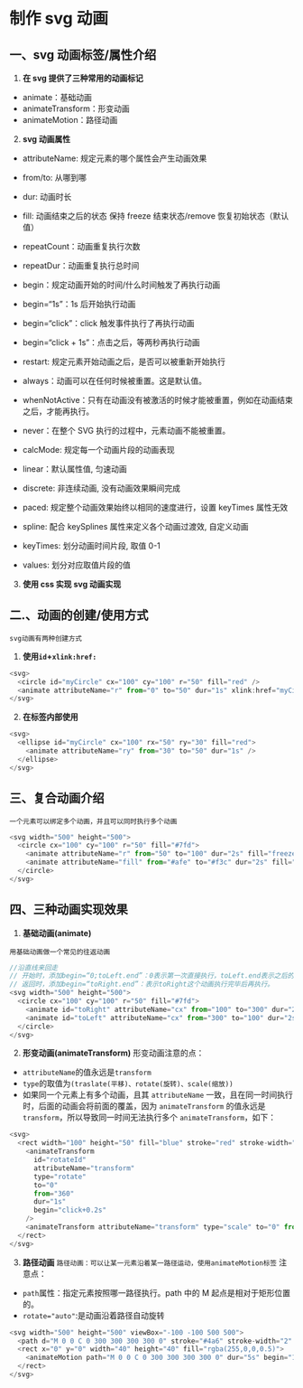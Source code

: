 # 制作 svg 动画

## 一、svg 动画标签/属性介绍

1. **在 svg 提供了三种常用的动画标记**

- animate：基础动画
- animateTransform：形变动画
- animateMotion：路径动画

2. **svg 动画属性**

- attributeName: 规定元素的哪个属性会产生动画效果
- from/to: 从哪到哪
- dur: 动画时长
- fill: 动画结束之后的状态 保持 freeze 结束状态/remove 恢复初始状态（默认值）

- repeatCount：动画重复执行次数
- repeatDur：动画重复执行总时间
- begin：规定动画开始的时间/什么时间触发了再执行动画
- begin=“1s”：1s 后开始执行动画
- begin=“click”：click 触发事件执行了再执行动画
- begin=“click + 1s”：点击之后，等两秒再执行动画
- restart: 规定元素开始动画之后，是否可以被重新开始执行
- always：动画可以在任何时候被重置。这是默认值。
- whenNotActive：只有在动画没有被激活的时候才能被重置，例如在动画结束之后，才能再执行。
- never：在整个 SVG 执行的过程中，元素动画不能被重置。
- calcMode: 规定每一个动画片段的动画表现
- linear：默认属性值, 匀速动画
- discrete: 非连续动画, 没有动画效果瞬间完成
- paced: 规定整个动画效果始终以相同的速度进行，设置 keyTimes 属性无效
- spline: 配合 keySplines 属性来定义各个动画过渡效, 自定义动画
- keyTimes: 划分动画时间片段, 取值 0-1
- values: 划分对应取值片段的值

3. **使用 css 实现 svg 动画实现**

## 二.、动画的创建/使用方式

`svg动画有两种创建方式`

1. **使用`id`+`xlink:href:`**

```js
<svg>
  <circle id="myCircle" cx="100" cy="100" r="50" fill="red" />
  <animate attributeName="r" from="0" to="50" dur="1s" xlink:href="myCircle" />
</svg>
```

<showRun>
  <template #svgCode>
    <svg>
      <circle id="myCircle" cx="100" cy="100" r="50" fill="red" />
      <animate attributeName="r" from="0" to="50" dur="1s" xlink:href="#myCircle" />
    </svg>
  </template>
</showRun>

2. **在标签内部使用**

```js
<svg>
  <ellipse id="myCircle" cx="100" rx="50" ry="30" fill="red">
    <animate attributeName="ry" from="30" to="50" dur="1s" />
  </ellipse>
</svg>
```

## 三、复合动画介绍

`一个元素可以绑定多个动画，并且可以同时执行多个动画`

```js
<svg width="500" height="500">
  <circle cx="100" cy="100" r="50" fill="#7fd">
    <animate attributeName="r" from="50" to="100" dur="2s" fill="freeze" begin="click+0.3s" />
    <animate attributeName="fill" from="#afe" to="#f3c" dur="2s" fill="freeze" begin="click+0.3s" />
  </circle>
</svg>
```

<showRun>
  <template #svgCode>
    <div>点一下👇</div>
    <svg width="500" height="500">    
      <circle cx="100" cy="100" r="50" fill="#7fd">
          <animate
            attributeName="r"
            from="50"
            to="100"
            dur="2s"
            fill="freeze"
            begin="click+0.3s"
          />
          <animate
            attributeName="fill"
            from="#afe"
            to="#f3c"
            dur="2s"
            fill="freeze"
            begin="click+0.3s"
          />
      </circle>
    </svg>
  </template>
</showRun>

## 四、三种动画实现效果

1. **基础动画(animate)**

`用基础动画做一个常见的往返动画`

```js
//沿直线来回走
// 开始时，添加begin=“0;toLeft.end”：0表示第一次直接执行，toLeft.end表示之后的每一次toLeft这个动画执行完毕后再执行。
// 返回时，添加begin=“toRight.end”：表示toRight这个动画执行完毕后再执行。
<svg width="500" height="500">
  <circle cx="100" cy="100" r="50" fill="#7fd">
    <animate id="toRight" attributeName="cx" from="100" to="300" dur="2s" begin="0;toLeft.end" fill="freeze" />
    <animate id="toLeft" attributeName="cx" from="300" to="100" dur="2s" begin="toRight.end + 1s" fill="freeze" />
  </circle>
</svg>
```

<showRun>
  <template #svgCode>
    <svg width="500" height="500">
      <circle cx="100" cy="100" r="50" fill="#7fd">
        <animate
          id="toRight"
          attributeName="cx"
          from="100"
          to="300"
          dur="2s"
          begin="0;toLeft.end"
          fill="freeze"
        />
        <animate
          id="toLeft"
          attributeName="cx"
          from="300"
          to="100"
          dur="2s"
          begin="toRight.end"
          fill="freeze"
        />
      </circle>
    </svg>
  </template>
</showRun>

2. **形变动画(animateTransform)**
   形变动画注意的点：

- `attributeName`的值永远是`transform`
- `type`的取值为`(traslate(平移)、rotate(旋转)、scale(缩放))`
- 如果同一个元素上有多个动画，且其 `attributeName` 一致，且在同一时间执行时，后面的动画会将前面的覆盖，因为 `animateTransform` 的值永远是`transform`，所以导致同一时间无法执行多个 `animateTransform`，如下：

```js
<svg>
  <rect width="100" height="50" fill="blue" stroke="red" stroke-width="4">
    <animateTransform
      id="rotateId"
      attributeName="transform"
      type="rotate"
      to="0"
      from="360"
      dur="1s"
      begin="click+0.2s"
    />
    <animateTransform attributeName="transform" type="scale" to="0" from="1" dur="1s" begin="rotateId.end" />
  </rect>
</svg>
```

<showRun>
  <template #svgCode>
    <svg>
      <rect width="100" height="50" fill="blue" stroke="red" stroke-width="4">
        <animateTransform
          id="scaleId"
          attributeName="transform"
          type="scale"
          from="0"
          to="1"
          dur="1s"
        />
        <animateTransform
          attributeName="transform"
          type="rotate"
          from="0"
          to="360"
          dur="1s"
          begin="scaleId.end"
        />
      </rect>
    </svg>
  </template>
</showRun>

3. **路径动画**
   `路径动画：可以让某一元素沿着某一路径运动，使用animateMotion标签`
   注意点：

- `path`属性：指定元素按照哪一路径执行。path 中的 M 起点是相对于矩形位置的。
- `rotate="auto"`:是动画沿着路径自动旋转

```js
<svg width="500" height="500" viewBox="-100 -100 500 500">
  <path d="M 0 0 C 0 300 300 300 300 0" stroke="#4a6" stroke-width="2" fill="none"></path>
  <rect x="0" y="0" width="40" height="40" fill="rgba(255,0,0,0.5)">
    <animateMotion path="M 0 0 C 0 300 300 300 300 0" dur="5s" begin="1s" fill="freeze" rotate="auto" />
  </rect>
</svg>
```

<showRun>
  <template #svgCode>
    <svg width="500" height="500" viewBox="-100 -100 500 500">
      <path d="M 0 0 C 0 300 300 300 300 0" stroke="#4a6" stroke-width="2" fill="none"></path>
      <rect x="0" y="0" width="40" height="40" fill="rgba(255,0,0,0.5)">
        <animateMotion
          path="M 0 0 C 0 300 300 300 300 0"
          dur="1s"
          begin="1s"
          fill="freeze"
          rotate="auto"
          restart
        />
      </rect>
    </svg>
  </template>
</showRun>

<script setup>
import showRun from '../../components/showRun.vue'
</script>
